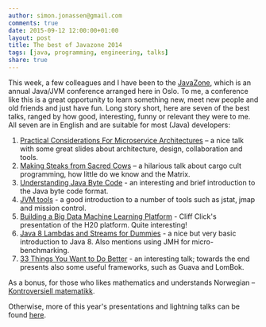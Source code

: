 ```yaml
---
author: simon.jonassen@gmail.com
comments: true
date: 2015-09-12 12:00:00+01:00
layout: post
title: The best of Javazone 2014
tags: [java, programming, engineering, talks]
share: true
---
```


This week, a few colleagues and I have been to the [JavaZone](http://2014.javazone.no/), which is an annual Java/JVM conference arranged here in Oslo. To me, a conference like this is a great opportunity to learn something new, meet new people and old friends and just have fun. Long story short, here are seven of the best talks, ranged by how good, interesting, funny or relevant they were to me. All seven are in English and are suitable for most (Java) developers:

1. [Practical Considerations For Microservice Architectures](http://vimeo.com/105751281) – a nice talk with some great slides about architecture, design, collaboration and tools.
2. [Making Steaks from Sacred Cows](http://vimeo.com/105758303) – a hilarious talk about cargo cult programming, how little do we know and the Matrix.
3. [Understanding Java Byte Code](http://vimeo.com/105869193) - an interesting and brief introduction to the Java byte code format.
4. [JVM tools](http://vimeo.com/105851443) - a good introduction to a number of tools such as jstat, jmap and mission control.
5. [Building a Big Data Machine Learning Platform](http://vimeo.com/105743312) - Cliff Click's presentation of the H20 platform. Quite interesting!
6. [Java 8 Lambdas and Streams for Dummies](http://vimeo.com/105879890) - a nice but very basic introduction to Java 8. Also mentions using JMH for micro-benchmarking.
7. [33 Things You Want to Do Better](http://vimeo.com/105751257) - an interesting talk; towards the end presents also some useful frameworks, such as Guava and LomBok.

As a bonus, for those who likes mathematics and understands Norwegian – [Kontroversiell matematikk](http://vimeo.com/105857885).

Otherwise, more of this year's presentations and lightning talks can be found [here](https://vimeo.com/album/3031533).
